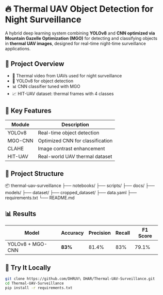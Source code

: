 # 🔥 Thermal UAV Object Detection for Night Surveillance

A hybrid deep learning system combining **YOLOv8** and **CNN optimized via Mountain Gazelle Optimization (MGO)** for detecting and classifying objects in **thermal UAV images**, designed for real-time night-time surveillance applications.

## 📌 Project Overview

- 🚁 Thermal video from UAVs used for night surveillance
- 🧠 YOLOv8 for object detection
- 📊 CNN classifier tuned with MGO
- 📈 HIT-UAV dataset: thermal frames with 4 classes

## 🧠 Key Features

| Module        | Description                              |
|---------------|------------------------------------------|
| YOLOv8        | Real-time object detection               |
| MGO-CNN       | Optimized CNN for classification         |
| CLAHE         | Image contrast enhancement               |
| HIT-UAV       | Real-world UAV thermal dataset           |

## 📁 Project Structure
📦 thermal-uav-surveillance
├── notebooks/
├── scripts/
├── docs/
├── models/
├── dataset/
├── cropped_dataset/
├── data.yaml
├── requirements.txt
└── README.md


## 📊 Results

| Model             | Accuracy | Precision | Recall | F1 Score |
|------------------|----------|-----------|--------|----------|
| YOLOv8 + MGO-CNN | **83%**  | 81.4%     | 83%    | 79.1%    |

## 🚀 Try It Locally

```bash
git clone https://github.com/DHRUV\ DHAR/Thermal-UAV-Surveillance.git
cd Thermal-UAV-Surveillance
pip install -r requirements.txt


